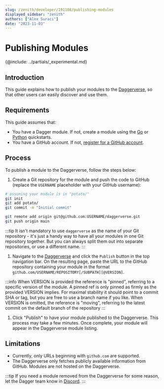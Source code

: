 ```yaml
---
slug: /zenith/developer/191108/publishing-modules
displayed_sidebar: "zenith"
authors: ["Alex Suraci"]
date: "2023-11-03"
---
```


# Publishing Modules

{@include: ../partials/_experimental.md}

## Introduction

This guide explains how to publish your modules to the [Daggerverse](https://daggerverse.dev), so that other users can easily discover and use them.

## Requirements

This guide assumes that:

- You have a Dagger module. If not, create a module using the [Go](./go/525021-quickstart.md) or [Python](./python/419481-quickstart.md) quickstarts.
- You have a GitHub account. If not, [register for a GitHub account](https://github.com/signup).

## Process

To publish a module to the Daggerverse, follow the steps below:

1. Create a Git repository for the module and push the code to GitHub (replace the `USERNAME` placeholder with your GitHub username):

  ```sh
  # assuming your module is in "potato/"
  git init
  git add potato/
  git commit -m "Initial commit"

  git remote add origin git@github.com:USERNAME/daggerverse.git
  git push origin main
  ```

  :::tip
  It isn't mandatory to use `daggerverse` as the name of your Git repository - it's just a handy way to have all your modules in one Git repository together. But you can always split them out into separate repositories, or use a different name.
  :::

1. Navigate to the [Daggerverse](https://daggerverse.dev) and click the `Publish` button in the top navigation bar. On the resulting page, paste the URL to the GitHub repository containing your module in the format `github.com/USERNAME/REPOSITORY[/SUBPATH][@VERSION]`.

  :::info
  When VERSION is provided the reference is "pinned", referring to a specific version of the module. A pinned ref is only pinned as firmly as the provided VERSION implies. For maximal stability it should point to a commit SHA or tag, but you are free to use a branch name if you like. When VERSION is omitted, the reference is "moving", referring to the latest commit on the default branch of the repository
  :::

1. Click "Publish" to have your module published to the Daggerverse. This process may take a few minutes. Once complete, your module will appear in the Daggerverse module listing.

## Limitations

- Currently, only URLs beginning with `github.com` are supported.
- The Daggerverse only fetches publicly available information from GitHub. Modules are not hosted on the Daggerverse.

:::tip
 If you need a module removed from the Daggerverse for some reason, let the Dagger team know in [Discord](https://discord.gg/dagger-io).
:::
